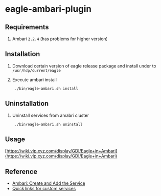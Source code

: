 <!--
{% comment %}
# Licensed to the Apache Software Foundation (ASF) under one or more
# contributor license agreements.  See the NOTICE file distributed with
# this work for additional information regarding copyright ownership.
# The ASF licenses this file to You under the Apache License, Version 2.0
# (the "License"); you may not use this file except in compliance with
# the License.  You may obtain a copy of the License at
#
#    http://www.apache.org/licenses/LICENSE-2.0
# 
# Unless required by applicable law or agreed to in writing, software
# distributed under the License is distributed on an "AS IS" BASIS,
# WITHOUT WARRANTIES OR CONDITIONS OF ANY KIND, either express or implied.
# See the License for the specific language governing permissions and
# limitations under the License.
{% endcomment %}
-->

eagle-ambari-plugin
===================

Requirements
------------
1. Ambari `2.2.4` (has problems for higher version)

Installation
------------
1. Download certain version of eagle release package and install under to `/usr/hdp/current/eagle`
2. Execute ambari install

        ./bin/eagle-ambari.sh install

Uninstallation
------------
1. Uninstall services from amabri cluster

        ./bin/eagle-ambari.sh uninstall

Usage
-----
[https://wiki.vip.xyz.com/display/GDI/Eagle+in+Ambari](https://wiki.vip.xyz.com/display/GDI/Eagle+in+Ambari)

Reference
---------
* [Ambari: Create and Add the Service](https://cwiki.apache.org/confluence/pages/viewpage.action?pageId=38571133#Overview\(Ambari1.5.0orlater\)-CreateandAddtheService)
* [Quick links for custom services](https://issues.apache.org/jira/browse/AMBARI-11268)
